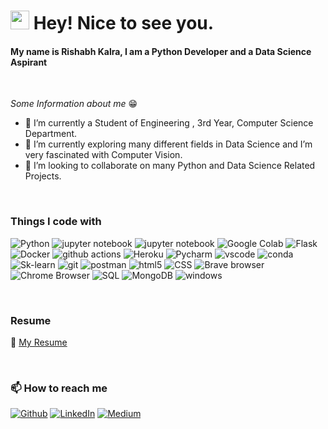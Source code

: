 <h1><img src="https://emojis.slackmojis.com/emojis/images/1531849430/4246/blob-sunglasses.gif?1531849430" width="30"/> Hey! Nice to see you.</h1>

#### My name is Rishabh Kalra, I am a Python Developer and a Data Science Aspirant
</br> 
<p><i>Some Information about me</i> 😁</p>

- 🔭 I’m currently a Student of Engineering , 3rd Year, Computer Science Department.
- 🌱 I’m currently exploring many different fields in Data Science and I’m very fascinated with Computer Vision.
- 👯 I’m looking to collaborate on many Python and Data Science Related Projects.
</br> 
<h3>Things I code with</h3>
<p>
  <img alt="Python" src="https://img.shields.io/badge/-Python-000000?style=flat-square&logo=python" />
  <img alt="jupyter notebook" src="https://img.shields.io/badge/-jupyter_notebook-764ABC?style=flat-square&logo=jupyter" />
  <img alt="jupyter notebook" src="https://img.shields.io/badge/-jupyter_lab-764ABC?style=flat-square&logo=jupyter" />
  <img alt="Google Colab" src="https://img.shields.io/badge/-Google_Colab-D8D20F?style=flat-square&logo=google-colab&logoColor=white" />
  <img alt="Flask" src="https://img.shields.io/badge/-Flask-5849BE?style=flat-square&logo=Flask&logoColor=white" />
  <img alt="Docker" src="https://img.shields.io/badge/-Docker-46a2f1?style=flat-square&logo=docker&logoColor=white"/>
  <img alt="github actions" src="https://img.shields.io/badge/-Github_Actions-2088FF?style=flat-square&logo=github-actions&logoColor=white" />
  
  <img alt="Heroku" src="https://img.shields.io/badge/-Heroku-430098?style=flat-square&logo=heroku&logoColor=white" />
  
  <img alt="Pycharm" src="https://img.shields.io/badge/-PyCharm-55B613?style=flat-square&logo=Pycharm"/>
  
  <img alt="vscode" src="https://img.shields.io/badge/-Vs_Code-1822C5?style=flat-square&logo=VisualStudioCode"/>
  
  <img alt="conda" src="https://img.shields.io/badge/conda-342B029.svg?&style=flat-square&logo=anaconda&logoColor=white"/>

  <img alt="Sk-learn" src="https://img.shields.io/badge/-Scikit_learn-E10098?style=flat-square&logo=scikitlearn&logoColor=white" />
  
 
  <img alt="git" src="https://img.shields.io/badge/-Git-F05032?style=flat-square&logo=git&logoColor=white" />

  <img alt="postman" src="https://img.shields.io/badge/Postman-FF6C37?style=flat-square&logo=Postman&logoColor=white" />
 
  <img alt="html5" src="https://img.shields.io/badge/-HTML5-E34F26?style=flat-square&logo=html5&logoColor=white" />

  <img alt="CSS" src="https://img.shields.io/badge/CSS-239120?&style=flat-square&logo=css3&logoColor=white" />

  <img alt="Brave browser" src="https://img.shields.io/badge/-Brave_Browser-FB542B?style=flat-square&logo=brave&logoColor=white" />
  
  <img alt="Chrome Browser" src="https://img.shields.io/badge/-Google_Chrome-EC4A3F?style=flat-square&logo=googlechrome&logoColor=white" />

  <img alt="SQL" src="https://img.shields.io/badge/MySQL-00000F?style=flat-square&logo=mysql&logoColor=white" />
  
  <img alt="MongoDB" src="https://img.shields.io/badge/-MongoDB-13aa52?style=flat-square&logo=mongodb&logoColor=white" />
  
  <img alt="windows" src="https://img.shields.io/badge/Windows-0078D6?style=flat-square&logo=windows&logoColor=white" />

</p>
</br>

<h3>Resume</h3>
<p>🎈 <a href="https://drive.google.com/file/d/1upYvbtb4Ip4eLqGSdaBSF5gtCzf7ELzZ/view?usp=sharing" target="_blank">My Resume</a> </p>
<br>

<h3>📫 How to reach me</h3> 
<p>
<a href="https://github.com/Rishabh1501" target="_blank"><img alt="Github" src="https://img.shields.io/badge/GitHub-%2312100E.svg?&style=for-the-badge&logo=Github&logoColor=white" /></a> 
<a href="https://www.linkedin.com/in/rishabh-kalra-87ab151b2/" target="_blank"><img alt="LinkedIn" src="https://img.shields.io/badge/linkedin-%230077B5.svg?&style=for-the-badge&logo=linkedin&logoColor=white" /></a> 
<a href="https://rishabh-kalra.medium.com/" target="_blank"><img alt="Medium" src="https://img.shields.io/badge/medium-%2312100E.svg?&style=for-the-badge&logo=medium&logoColor=white" /></a>
</p>

